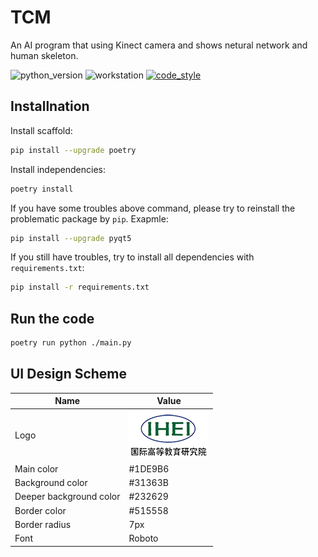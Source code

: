 # TCM

An AI program that using Kinect camera and shows netural network and human skeleton.

![python_version](https://img.shields.io/badge/python-3.11%2B-blue)
![workstation](https://img.shields.io/badge/works%20on-my%20machine-brightgreen)
[![code_style](https://img.shields.io/badge/code%20style-black-000000.svg)](https://black.readthedocs.io/en/stable/index.html)

## Installnation

Install scaffold:

```bash
pip install --upgrade poetry
```

Install independencies:

```bash
poetry install
```

If you have some troubles above command, please try to reinstall the problematic package by `pip`. Exapmle:

```bash
pip install --upgrade pyqt5
```

If you still have troubles, try to install all dependencies with `requirements.txt`:

```bash
pip install -r requirements.txt
```

## Run the code

```bash
poetry run python ./main.py
```

## UI Design Scheme

| Name                    | Value                        |
| ----------------------- | ---------------------------- |
| Logo                    | ![logo](./res/logo_mini.png) |
| Main color              | #1DE9B6                      |
| Background color        | #31363B                      |
| Deeper background color | #232629                      |
| Border color            | #515558                      |
| Border radius           | 7px                          |
| Font                    | Roboto                       |
